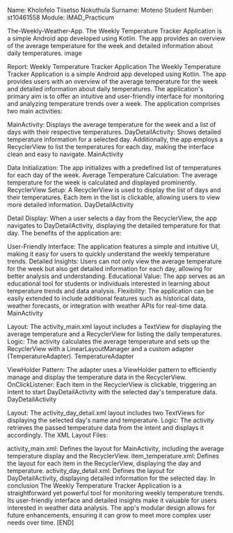 Name: Kholofelo Tiisetso Nokuthula
Surname: Moteno
Student Number: st10461558
Module: IMAD_Practicum

The-Weekly-Weather-App.
The Weekly Temperature Tracker Application is a simple Android app developed using Kotlin. The app provides an overview of the average temperature for the week and detailed information about daily temperatures. image

Report: Weekly Temperature Tracker Application The Weekly Temperature Tracker Application is a simple Android app developed using Kotlin. The app provides users with an overview of the average temperature for the week and detailed information about daily temperatures. The application's primary aim is to offer an intuitive and user-friendly interface for monitoring and analyzing temperature trends over a week. The application comprises two main activities:

MainActivity: Displays the average temperature for the week and a list of days with their respective temperatures.
DayDetailActivity: Shows detailed temperature information for a selected day. Additionally, the app employs a RecyclerView to list the temperatures for each day, making the interface clean and easy to navigate.
MainActivity

Data Initialization: The app initializes with a predefined list of temperatures for each day of the week.
Average Temperature Calculation: The average temperature for the week is calculated and displayed prominently.
RecyclerView Setup: A RecyclerView is used to display the list of days and their temperatures. Each item in the list is clickable, allowing users to view more detailed information.
DayDetailActivity

Detail Display: When a user selects a day from the RecyclerView, the app navigates to DayDetailActivity, displaying the detailed temperature for that day.
The benefits of the application are:

User-Friendly Interface: The application features a simple and intuitive UI, making it easy for users to quickly understand the weekly temperature trends.
Detailed Insights: Users can not only view the average temperature for the week but also get detailed information for each day, allowing for better analysis and understanding.
Educational Value: The app serves as an educational tool for students or individuals interested in learning about temperature trends and data analysis.
Flexibility: The application can be easily extended to include additional features such as historical data, weather forecasts, or integration with weather APIs for real-time data.
MainActivity

Layout: The activity_main.xml layout includes a TextView for displaying the average temperature and a RecyclerView for listing the daily temperatures.
Logic: The activity calculates the average temperature and sets up the RecyclerView with a LinearLayoutManager and a custom adapter (TemperatureAdapter).
TemperatureAdapter

ViewHolder Pattern: The adapter uses a ViewHolder pattern to efficiently manage and display the temperature data in the RecyclerView.
OnClickListener: Each item in the RecyclerView is clickable, triggering an intent to start DayDetailActivity with the selected day's temperature data.
DayDetailActivity

Layout: The activity_day_detail.xml layout includes two TextViews for displaying the selected day's name and temperature.
Logic: The activity retrieves the passed temperature data from the intent and displays it accordingly.
The XML Layout Files:

activity_main.xml: Defines the layout for MainActivity, including the average temperature display and the RecyclerView.
item_temperature.xml: Defines the layout for each item in the RecyclerView, displaying the day and temperature.
activity_day_detail.xml: Defines the layout for DayDetailActivity, displaying detailed information for the selected day.
In conclusion The Weekly Temperature Tracker Application is a straightforward yet powerful tool for monitoring weekly temperature trends. Its user-friendly interface and detailed insights make it valuable for users interested in weather data analysis. The app's modular design allows for future enhancements, ensuring it can grow to meet more complex user needs over time. [END]
